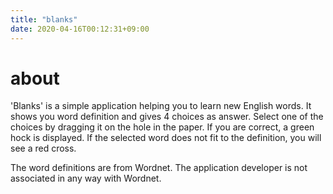 ```yaml
---
title: "blanks"
date: 2020-04-16T00:12:31+09:00
---
```


# about 

'Blanks' is a simple application helping you to learn new 
English words. It shows you word definition and gives 4 choices as answer.
Select one of the choices by dragging it on the hole in the paper.
If you are correct, a green hock is displayed.
If the selected word does not fit to the definition, you will see a red cross. 

The word definitions are from Wordnet. The application developer is not associated in any way with Wordnet.
